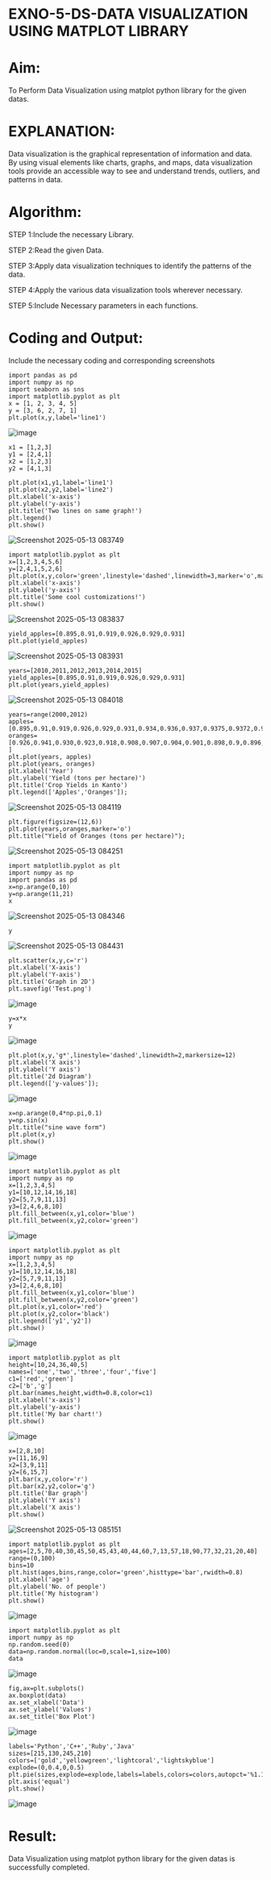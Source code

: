 # EXNO-5-DS-DATA VISUALIZATION USING MATPLOT LIBRARY

# Aim:
  To Perform Data Visualization using matplot python library for the given datas.

# EXPLANATION:
Data visualization is the graphical representation of information and data. By using visual elements like charts, graphs, and maps, data visualization tools provide an accessible way to see and understand trends, outliers, and patterns in data.

# Algorithm:
STEP 1:Include the necessary Library.

STEP 2:Read the given Data.

STEP 3:Apply data visualization techniques to identify the patterns of the data.

STEP 4:Apply the various data visualization tools wherever necessary.

STEP 5:Include Necessary parameters in each functions.

# Coding and Output:
 Include the necessary coding and corresponding screenshots
 ```
import pandas as pd
import numpy as np
import seaborn as sns
import matplotlib.pyplot as plt
x = [1, 2, 3, 4, 5]
y = [3, 6, 2, 7, 1]
plt.plot(x,y,label='line1')
```
![image](https://github.com/user-attachments/assets/2c49fbf3-c862-4fa4-9654-0a5c8eddc11c)
```
x1 = [1,2,3]
y1 = [2,4,1]
x2 = [1,2,3]
y2 = [4,1,3]

plt.plot(x1,y1,label='line1')
plt.plot(x2,y2,label='line2')
plt.xlabel('x-axis')
plt.ylabel('y-axis')
plt.title('Two lines on same graph!')
plt.legend()
plt.show()
```
![Screenshot 2025-05-13 083749](https://github.com/user-attachments/assets/55f60e50-1731-4f63-a68a-0be512133823)
```
import matplotlib.pyplot as plt
x=[1,2,3,4,5,6]
y=[2,4,1,5,2,6]
plt.plot(x,y,color='green',linestyle='dashed',linewidth=3,marker='o',markerfacecolor='blue',markersize=12)
plt.xlabel('x-axis')
plt.ylabel('y-axis')
plt.title('Some cool customizations!')
plt.show()
```
![Screenshot 2025-05-13 083837](https://github.com/user-attachments/assets/8c9f2dc3-fc05-412d-a3c8-b93c37e4b4b5)
```
yield_apples=[0.895,0.91,0.919,0.926,0.929,0.931]
plt.plot(yield_apples)
```
![Screenshot 2025-05-13 083931](https://github.com/user-attachments/assets/0a9cf357-4222-4bc2-870e-4d5686167330)
```
years=[2010,2011,2012,2013,2014,2015]
yield_apples=[0.895,0.91,0.919,0.926,0.929,0.931]
plt.plot(years,yield_apples)
```
![Screenshot 2025-05-13 084018](https://github.com/user-attachments/assets/5aaae64b-0051-4a2f-86f8-8a1fe3ecfd54)
```
years=range(2000,2012)
apples=[0.895,0.91,0.919,0.926,0.929,0.931,0.934,0.936,0.937,0.9375,0.9372,0.939]
oranges=[0.926,0.941,0.930,0.923,0.918,0.908,0.907,0.904,0.901,0.898,0.9,0.896, ]
plt.plot(years, apples)
plt.plot(years, oranges)
plt.xlabel('Year')
plt.ylabel('Yield (tons per hectare)')
plt.title('Crop Yields in Kanto')
plt.legend(['Apples','Oranges']);
```
![Screenshot 2025-05-13 084119](https://github.com/user-attachments/assets/03a2e1e0-0d6c-4522-89b0-862e79cf0afe)
```
plt.figure(figsize=(12,6))
plt.plot(years,oranges,marker='o')
plt.title("Yield of Oranges (tons per hectare)");
```
![Screenshot 2025-05-13 084251](https://github.com/user-attachments/assets/367f09bd-5dca-4d6d-b95b-f4ae3ef7ef6c)
```
import matplotlib.pyplot as plt
import numpy as np
import pandas as pd
x=np.arange(0,10)
y=np.arange(11,21)
x
```
![Screenshot 2025-05-13 084346](https://github.com/user-attachments/assets/80474498-e5e3-49ee-8941-d3e6fff381d1)
```
y
```
![Screenshot 2025-05-13 084431](https://github.com/user-attachments/assets/115357ea-ddf4-4b61-bc2c-f80e0d0ec0eb)
```
plt.scatter(x,y,c='r')
plt.xlabel('X-axis')
plt.ylabel('Y-axis')
plt.title('Graph in 2D')
plt.savefig('Test.png')
```
![image](https://github.com/user-attachments/assets/ebb924f6-0469-4039-b4cd-18e0a0da6991)
```
y=x*x
y
```
![image](https://github.com/user-attachments/assets/e4f20a90-0cad-43d4-a5c0-94126e744731)
```
plt.plot(x,y,'g*',linestyle='dashed',linewidth=2,markersize=12)
plt.xlabel('X axis')
plt.ylabel('Y axis')
plt.title('2d Diagram')
plt.legend(['y-values']);
```
![image](https://github.com/user-attachments/assets/e6254c7d-6b8c-45d2-87e8-271f198bcedd)
```
x=np.arange(0,4*np.pi,0.1)
y=np.sin(x)
plt.title("sine wave form")
plt.plot(x,y)
plt.show()
```
![image](https://github.com/user-attachments/assets/2c10370e-faed-4576-a7eb-76a9e03c59bc)
```
import matplotlib.pyplot as plt
import numpy as np
x=[1,2,3,4,5]
y1=[10,12,14,16,18]
y2=[5,7,9,11,13]
y3=[2,4,6,8,10]
plt.fill_between(x,y1,color='blue')
plt.fill_between(x,y2,color='green')
```
![image](https://github.com/user-attachments/assets/d495b40f-515a-4ac5-b740-4a8be28b8877)
```
import matplotlib.pyplot as plt
import numpy as np
x=[1,2,3,4,5]
y1=[10,12,14,16,18]
y2=[5,7,9,11,13]
y3=[2,4,6,8,10]
plt.fill_between(x,y1,color='blue')
plt.fill_between(x,y2,color='green')
plt.plot(x,y1,color='red')
plt.plot(x,y2,color='black')
plt.legend(['y1','y2'])
plt.show()
```
![image](https://github.com/user-attachments/assets/83feed32-84f9-4b3c-aae0-1f838185698c)
```
import matplotlib.pyplot as plt
height=[10,24,36,40,5]
names=['one','two','three','four','five']
c1=['red','green']
c2=['b','g']
plt.bar(names,height,width=0.8,color=c1)
plt.xlabel('x-axis')
plt.ylabel('y-axis')
plt.title('My bar chart!')
plt.show()
```
![image](https://github.com/user-attachments/assets/e043a1e1-3627-453c-becd-55e0bca8e9a2)
```
x=[2,8,10]
y=[11,16,9]
x2=[3,9,11]
y2=[6,15,7]
plt.bar(x,y,color='r')
plt.bar(x2,y2,color='g')
plt.title('Bar graph')
plt.ylabel('Y axis')
plt.xlabel('X axis')
plt.show()
```

![Screenshot 2025-05-13 085151](https://github.com/user-attachments/assets/3216fb95-f98c-47b1-b893-554be995c343)
```
import matplotlib.pyplot as plt
ages=[2,5,70,40,30,45,50,45,43,40,44,60,7,13,57,18,90,77,32,21,20,40]
range=(0,100)
bins=10
plt.hist(ages,bins,range,color='green',histtype='bar',rwidth=0.8)
plt.xlabel('age')
plt.ylabel('No. of people')
plt.title('My histogram')
plt.show()
```
![image](https://github.com/user-attachments/assets/279bf1e0-6232-4702-952b-2ee01d207513)
```
import matplotlib.pyplot as plt
import numpy as np
np.random.seed(0)
data=np.random.normal(loc=0,scale=1,size=100)
data
```

![image](https://github.com/user-attachments/assets/56897140-3b38-4643-b2a5-d130bfe2a846)
```
fig,ax=plt.subplots()
ax.boxplot(data)
ax.set_xlabel('Data')
ax.set_ylabel('Values')
ax.set_title('Box Plot')
```
![image](https://github.com/user-attachments/assets/c39b5dfd-fec3-469c-af80-f837b3d30073)
```
labels='Python','C++','Ruby','Java'
sizes=[215,130,245,210]
colors=['gold','yellowgreen','lightcoral','lightskyblue']
explode=(0,0.4,0,0.5)
plt.pie(sizes,explode=explode,labels=labels,colors=colors,autopct='%1.1f%%',shadow=True,startangle=140)
plt.axis('equal')
plt.show()
```
![image](https://github.com/user-attachments/assets/193f4d10-8ae8-4315-bc35-28b01f9be678)


# Result:
 Data Visualization using matplot python library for the given datas is successfully completed.
